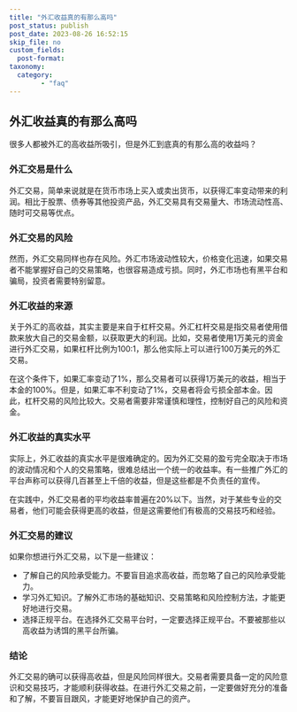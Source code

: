 ```yaml
---
title: "外汇收益真的有那么高吗"
post_status: publish
post_date: 2023-08-26 16:52:15
skip_file: no
custom_fields: 
  post-format: 
taxonomy:
  category:
        - "faq"
---
```


## 外汇收益真的有那么高吗

很多人都被外汇的高收益所吸引，但是外汇到底真的有那么高的收益吗？

### 外汇交易是什么

外汇交易，简单来说就是在货币市场上买入或卖出货币，以获得汇率变动带来的利润。相比于股票、债券等其他投资产品，外汇交易具有交易量大、市场流动性高、随时可交易等优点。

### 外汇交易的风险

然而，外汇交易同样也存在风险。外汇市场波动性较大，价格变化迅速，如果交易者不能掌握好自己的交易策略，也很容易造成亏损。同时，外汇市场也有黑平台和骗局，投资者需要特别留意。

### 外汇收益的来源

关于外汇的高收益，其实主要是来自于杠杆交易。外汇杠杆交易是指交易者使用借款来放大自己的交易金额，以获取更大的利润。比如，交易者使用1万美元的资金进行外汇交易，如果杠杆比例为100:1，那么他实际上可以进行100万美元的外汇交易。

在这个条件下，如果汇率变动了1%，那么交易者可以获得1万美元的收益，相当于本金的100%。但是，如果汇率不利变动了1%，交易者将会亏损全部本金。因此，杠杆交易的风险比较大。交易者需要非常谨慎和理性，控制好自己的风险和资金。

### 外汇收益的真实水平

实际上，外汇收益的真实水平是很难确定的。因为外汇交易的盈亏完全取决于市场的波动情况和个人的交易策略，很难总结出一个统一的收益率。有一些推广外汇的平台声称可以获得几百甚至上千倍的收益，但是这些都是不负责任的宣传。

在实践中，外汇交易者的平均收益率普遍在20%以下。当然，对于某些专业的交易者，他们可能会获得更高的收益，但是这需要他们有极高的交易技巧和经验。

### 外汇交易的建议

如果你想进行外汇交易，以下是一些建议：

- 了解自己的风险承受能力。不要盲目追求高收益，而忽略了自己的风险承受能力。
- 学习外汇知识。了解外汇市场的基础知识、交易策略和风险控制方法，才能更好地进行交易。
- 选择正规平台。在选择外汇交易平台时，一定要选择正规平台。不要被那些以高收益为诱饵的黑平台所骗。

### 结论

外汇交易的确可以获得高收益，但是风险同样很大。交易者需要具备一定的风险意识和交易技巧，才能顺利获得收益。在进行外汇交易之前，一定要做好充分的准备和了解，不要盲目跟风，才能更好地保护自己的资产。
